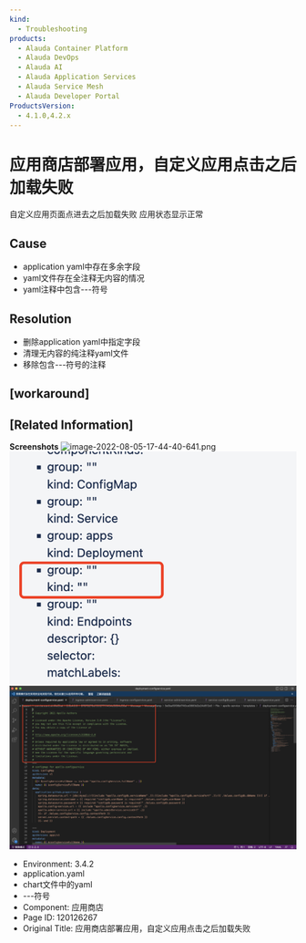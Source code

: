 ```yaml
---
kind:
  - Troubleshooting
products:
  - Alauda Container Platform
  - Alauda DevOps
  - Alauda AI
  - Alauda Application Services
  - Alauda Service Mesh
  - Alauda Developer Portal
ProductsVersion:
  - 4.1.0,4.2.x
---
```

<!-- A type of document that involves encountering a fault, diagnosing it, performing root cause analysis, and providing solutions. -->

# 应用商店部署应用，自定义应用点击之后加载失败

自定义应用页面点进去之后加载失败 应用状态显示正常

## Cause
- application yaml中存在多余字段
- yaml文件存在全注释无内容的情况
- yaml注释中包含---符号

## Resolution
- 删除application yaml中指定字段
- 清理无内容的纯注释yaml文件
- 移除包含---符号的注释

## [workaround]

## [Related Information]
**Screenshots**
![image-2022-08-05-17-44-40-641.png](https://jira.alauda.cn/secure/attachment/118981/image-2022-08-05-17-44-40-641.png)
![](assets/ying-yong-shang-dian-bu-shu-ying-yong-zi-ding-yi-ying-yong-dian-ji-zhi-hou-jia-z/image_1659695548699_7eelo.png)
![](assets/ying-yong-shang-dian-bu-shu-ying-yong-zi-ding-yi-ying-yong-dian-ji-zhi-hou-jia-z/image_1659695607107_2kmgi.png)
- Environment: 3.4.2
- application.yaml
- chart文件中的yaml
- ---符号
- Component: 应用商店
- Page ID: 120126267
- Original Title: 应用商店部署应用，自定义应用点击之后加载失败
